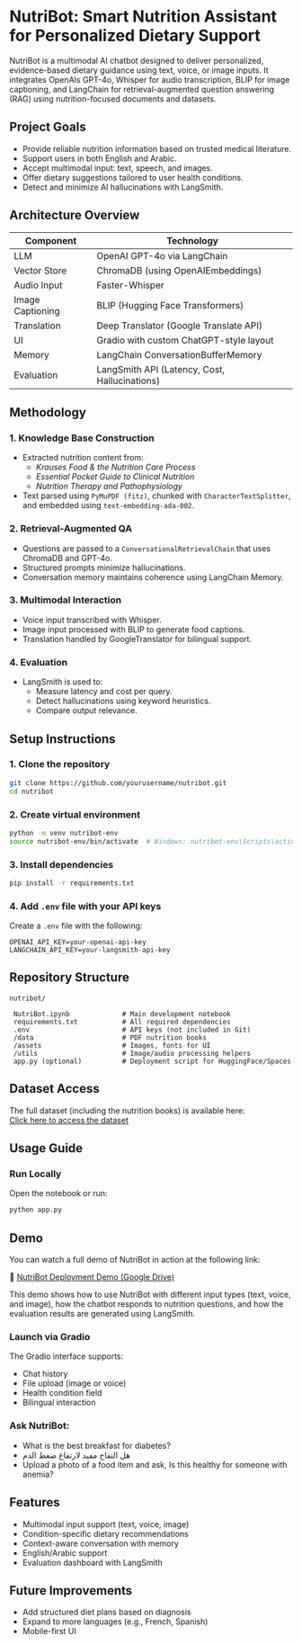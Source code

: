 #  NutriBot: Smart Nutrition Assistant for Personalized Dietary Support

NutriBot is a multimodal AI chatbot designed to deliver personalized, evidence-based dietary guidance using text, voice, or image inputs. It integrates OpenAIs GPT-4o, Whisper for audio transcription, BLIP for image captioning, and LangChain for retrieval-augmented question answering (RAG) using nutrition-focused documents and datasets.


##  Project Goals

- Provide reliable nutrition information based on trusted medical literature.
- Support users in both English and Arabic.
- Accept multimodal input: text, speech, and images.
- Offer dietary suggestions tailored to user health conditions.
- Detect and minimize AI hallucinations with LangSmith.


##  Architecture Overview

| Component        | Technology |
|------------------|------------|
| LLM              | OpenAI GPT-4o via LangChain |
| Vector Store     | ChromaDB (using OpenAIEmbeddings) |
| Audio Input      | Faster-Whisper |
| Image Captioning | BLIP (Hugging Face Transformers) |
| Translation      | Deep Translator (Google Translate API) |
| UI               | Gradio with custom ChatGPT-style layout |
| Memory           | LangChain ConversationBufferMemory |
| Evaluation       | LangSmith API (Latency, Cost, Hallucinations) |


##  Methodology

### 1. **Knowledge Base Construction**
- Extracted nutrition content from:
  - *Krauses Food & the Nutrition Care Process*
  - *Essential Pocket Guide to Clinical Nutrition*
  - *Nutrition Therapy and Pathophysiology*
- Text parsed using `PyMuPDF (fitz)`, chunked with `CharacterTextSplitter`, and embedded using `text-embedding-ada-002`.

### 2. **Retrieval-Augmented QA**
- Questions are passed to a `ConversationalRetrievalChain` that uses ChromaDB and GPT-4o.
- Structured prompts minimize hallucinations.
- Conversation memory maintains coherence using LangChain Memory.

### 3. **Multimodal Interaction**
- Voice input transcribed with Whisper.
- Image input processed with BLIP to generate food captions.
- Translation handled by GoogleTranslator for bilingual support.

### 4. **Evaluation**
- LangSmith is used to:
  - Measure latency and cost per query.
  - Detect hallucinations using keyword heuristics.
  - Compare output relevance.


##  Setup Instructions

### 1. Clone the repository
```bash
git clone https://github.com/yourusername/nutribot.git
cd nutribot
```

### 2. Create virtual environment
```bash
python -m venv nutribot-env
source nutribot-env/bin/activate  # Windows: nutribot-env\Scripts\activate
```

### 3. Install dependencies
```bash
pip install -r requirements.txt
```

### 4. Add `.env` file with your API keys
Create a `.env` file with the following:
```env
OPENAI_API_KEY=your-openai-api-key
LANGCHAIN_API_KEY=your-langsmith-api-key
```


##  Repository Structure

```
nutribot/

 NutriBot.ipynb             # Main development notebook
 requirements.txt           # All required dependencies
 .env                       # API keys (not included in Git)
 /data                      # PDF nutrition books
 /assets                    # Images, fonts for UI
 /utils                     # Image/audio processing helpers
 app.py (optional)          # Deployment script for HuggingFace/Spaces
```
## Dataset Access  
The full dataset (including the nutrition books) is available here:  
[Click here to access the dataset](https://drive.google.com/drive/folders/1rPGB-AUg_nIGcKMcOSsp3I3lyUzvtfDh?usp=drive_link)

##  Usage Guide

###  Run Locally
Open the notebook or run:
```bash
python app.py
```


## Demo

You can watch a full demo of NutriBot in action at the following link:

🔗 [NutriBot Deployment Demo (Google Drive)](https://drive.google.com/file/d/1tfI8nJMaLl4BngcDBiNepx-7GzbEusXR/view?usp=drive_link)

This demo shows how to use NutriBot with different input types (text, voice, and image), how the chatbot responds to nutrition questions, and how the evaluation results are generated using LangSmith.


###  Launch via Gradio
The Gradio interface supports:
- Chat history
- File upload (image or voice)
- Health condition field
- Bilingual interaction

###  Ask NutriBot:
- What is the best breakfast for diabetes?
- هل التفاح مفيد لارتفاع ضغط الدم
- Upload a photo of a food item and ask, Is this healthy for someone with anemia?


##  Features

-  Multimodal input support (text, voice, image)
-  Condition-specific dietary recommendations
-  Context-aware conversation with memory
-  English/Arabic support
-  Evaluation dashboard with LangSmith


##  Future Improvements

- Add structured diet plans based on diagnosis
- Expand to more languages (e.g., French, Spanish)
- Mobile-first UI
